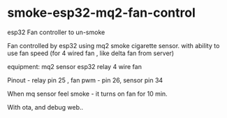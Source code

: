 # smoke-esp32-mq2-fan-control
esp32 Fan controller to un-smoke 

Fan controlled by esp32 using mq2 smoke cigarette sensor.
with ability to use fan speed (for 4 wired fan , like delta fan from server)

equipment:
mq2 sensor
esp32
relay
4 wire fan

Pinout - relay pin 25 , fan pwm - pin 26, sensor pin 34

When mq sensor feel smoke - it turns on fan for 10 min.


With ota, and debug web..
